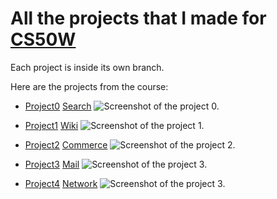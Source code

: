 # All the projects that I made for [CS50W](https://pll.harvard.edu/course/cs50s-web-programming-python-and-javascript)

Each project is inside its own branch.

Here are the projects from the course:
- [Project0](https://cs50.harvard.edu/web/2020/projects/0/)
  [Search](https://github.com/mizuk1/CS50W/tree/search)
  ![Screenshot of the project 0.](https://imgur.com/La4kYFs)

- [Project1](https://cs50.harvard.edu/web/2020/projects/1/)
  [Wiki](https://github.com/mizuk1/CS50W/tree/wiki)
  ![Screenshot of the project 1.](https://imgur.com/hHmovmg)

- [Project2](https://cs50.harvard.edu/web/2020/projects/2/)
  [Commerce](https://github.com/mizuk1/CS50W/tree/commerce)
  ![Screenshot of the project 2.](https://imgur.com/xGgi6FR)

- [Project3](https://cs50.harvard.edu/web/2020/projects/3/)
  [Mail](https://github.com/mizuk1/CS50W/tree/mail)
  ![Screenshot of the project 3.](https://imgur.com/1bwQLDb)

- [Project4](https://cs50.harvard.edu/web/2020/projects/4/)
  [Network](https://github.com/mizuk1/CS50W/tree/network)
  ![Screenshot of the project 3.](https://imgur.com/bOLTLnn)
